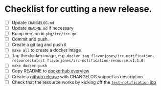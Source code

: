 
# Checklist for cutting a new release.

- [ ] Update `CHANGELOG.md`
- [ ] Update `README.md` if necessary
- [ ] Bump version in `pkg/irc/irc.go`
- [ ] Commit and push.
- [ ] Create a git tag and push it
- [ ] `make all` to create a docker image
- [ ] Tag the docker image, e.g. `docker tag flavorjones/irc-notification-resource:latest flavorjones/irc-notification-resource:v1.1.0`
- [ ] `make docker-push`
- [ ] Copy README to [dockerhub overview](https://cloud.docker.com/repository/docker/flavorjones/irc-notification-resource/general)
- [ ] Create a [github release](https://github.com/flavorjones/irc-notification-resource/releases) with CHANGELOG snippet as description
- [ ] Check that the resource works by kicking off the [`test-notification` job](https://ci.nokogiri.org/teams/flavorjones/pipelines/irc-notification-resource/jobs/test-notification/builds/3)
